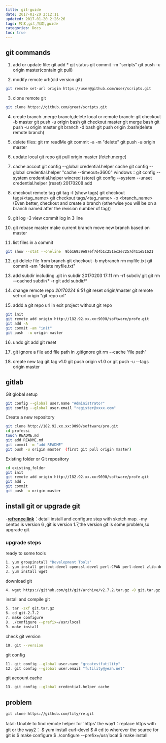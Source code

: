 ```yaml
---
title: git-guide
date: 2017-01-20 2:12:11
updated: 2017-01-20 2:26:26
tags: 技术,git,指南,guide
categories: Docs
toc: true
---
```


## git commands
1. add or update file:
  git add *
  git status
  git commit -m "scripts"
  git push -u origin master(contain git pull)

2. modify remote url:(old version git)
```bash
git remote set-url origin https://user@github.com/user/scripts.git
```

3. clone remote git
```bash
git clone https://github.com/great/scripts.git
```
     
4. create branch ,merge branch,delete local or remote branch:
  git checkout -b master
  git push -u origin bash
  git checkout master
   git merge bash
   git push -u origin master
   git branch -d bash
   git push origin :bash(delete remote branch)

5. delete files:
  git rm readMe
  git commit -a -m "delete"
  git push -u origin master

6. update local git repo
  git pull origin master (fetch,merge)

7. cache accout
git config --global credential.helper cache
git config --global credential.helper "cache --timeout=3600"
windows：git config --system credential.helper wincred  (store)
git config --system --unset credential.helper  (reset)
20170208 add

8. checkout remote tag
     git tag -l  (show tags)
     git checkout tags/<tag_name>
     git checkout tags/<tag_name> -b <branch_name>  
     (Even better, checkout and create a branch (otherwise you will be on a branch named after the revision number of tag))

9. git log -3           view commit log in 3 line

10. git rebase master            make current branch move new branch based on master
11. list files in a commit    
```bash 
git show --stat --oneline  9bb16939e87ef7d4b1c251ec2e7257d411e51621   
```

12. git delete file from branch
git checkout -b mybranch
rm myfile.txt
git commit -am "delete myfile.txt"

13. add  subdir  including .git in subdir   20170203 17:11
rm -rf subdir/.git
git rm --cached subdir/* -r
git add subdir/*

14. change remote repo  _20170224 9:51_
git reset origin/master
git remote  set-url origin "git repo url"

15.  addd a git repo url in exit project without git repo
```bash
git init
git remote add origin http://182.92.xx.xx:9090/software/profe.git
git add -A
git commit -am "init"
git push  -u origin master
```

16. undo git add
git reset

17. git ignore  a file
add file path in .gitignore
git rm --cache 'file path'

18. create new tag
git tag v1.0
git push origin v1.0   or  git push -u \--tags origin master

## gitlab

Git global setup

```bash
git config --global user.name "Administrator"
git config --global user.email "register@xxxx.com"
```

Create a new repository
```bash
git clone http://182.92.xx.xx:9090/software/pro.git
cd professi
touch README.md
git add README.md
git commit -m "add README"
git push -u origin master  (first git pull origin master)
```
  Existing folder or Git repository
```bash
cd existing_folder
git init
git remote add origin http://182.92.xx.xx:9090/software/profe.git
git add .
git commit
git push -u origin master
```

## install git or upgrade git 

-[**refrence link**](https://www.edureka.co/blog/install-git/)：detail install and configure step with sketch map.
-my centos is version 6 ,git is version 1.7,the version git is some problem,so upgrade git.

### upgrade steps

ready to some tools 
```bash
1. yum groupinstall "Development Tools"
2. yum install gettext-devel openssl-devel perl-CPAN perl-devel zlib-devel
3. yum install wget
```

download git
```bash
4. wget https://github.com/git/git/archive/v2.7.2.tar.gz -O git.tar.gz
```

install and compile git
```bash
5. tar -zxf git.tar.gz
6. cd git-2.7.2
7. make configure
8. ./configure --prefix=/usr/local
9. make install
```

check git  version
```bash
10. git --version
```

git config 
```bash
11. git config --global user.name "greatestfutility"
12. git config --global user.email "futility@yeah.net"
```

git account cache 
```bash
13. git config --global credential.helper cache
```

## problem
```
git clone https://github.com/lity/re.git
```
fatal: Unable to find remote helper for 'https'
the way1：replace https  with git 
or the way2：
$ yum install curl-devel
$ # cd to wherever the source for git is
$ make configure
$ ./configure --prefix=/usr/local
$ make install

